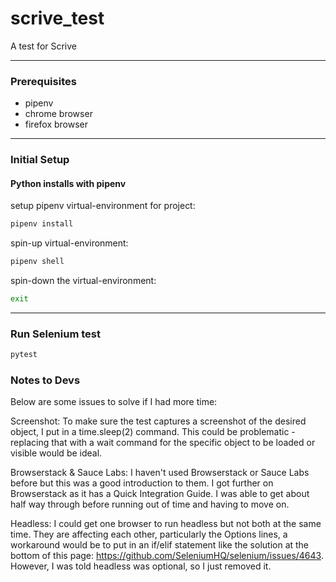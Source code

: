 # scrive_test
A test for Scrive

---


### Prerequisites

- pipenv
- chrome browser
- firefox browser

---


### Initial Setup


#### Python installs with pipenv

setup pipenv virtual-environment for project:    
```sh
pipenv install
```

spin-up virtual-environment:
```sh
pipenv shell
```

spin-down the virtual-environment:
```sh
exit
```


---

### Run Selenium test

```sh
pytest
```

### Notes to Devs
Below are some issues to solve if I had more time:

Screenshot:
To make sure the test captures a screenshot of the desired object, I put in a time.sleep(2) command. This could be problematic - replacing that with a wait command for the specific object to be loaded or visible would be ideal.

Browserstack & Sauce Labs:
I haven't used Browserstack or Sauce Labs before but this was a good introduction to them. I got further on Browserstack as it has a Quick Integration Guide. I was able to get about half way through before running out of time and having to move on.

Headless:
I could get one browser to run headless but not both at the same time. They are affecting each other, particularly the Options lines, a workaround would be to put in an if/elif statement like the solution at the bottom of this page: https://github.com/SeleniumHQ/selenium/issues/4643. However, I was told headless was optional, so I just removed it.
